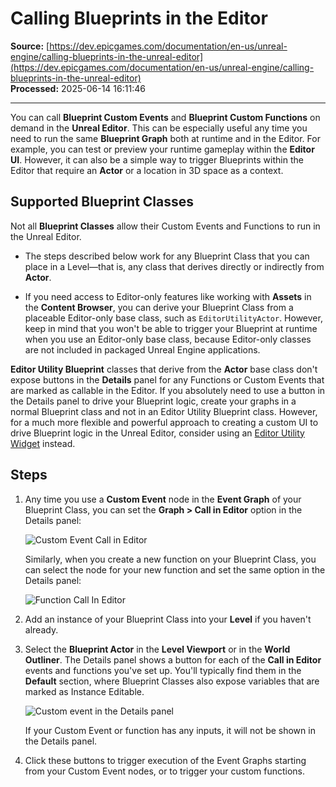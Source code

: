 # Calling Blueprints in the Editor

**Source:** [https://dev.epicgames.com/documentation/en-us/unreal-engine/calling-blueprints-in-the-unreal-editor](https://dev.epicgames.com/documentation/en-us/unreal-engine/calling-blueprints-in-the-unreal-editor)  
**Processed:** 2025-06-14 16:11:46

---

You can call **Blueprint Custom Events** and **Blueprint Custom Functions** on demand in the **Unreal Editor**. This can be especially useful any time you need to run the same **Blueprint Graph** both at runtime and in the Editor. For example, you can test or preview your runtime gameplay within the **Editor UI**. However, it can also be a simple way to trigger Blueprints within the Editor that require an **Actor** or a location in 3D space as a context.

## Supported Blueprint Classes

Not all **Blueprint Classes** allow their Custom Events and Functions to run in the Unreal Editor.

-   The steps described below work for any Blueprint Class that you can place in a Level—that is, any class that derives directly or indirectly from **Actor**.
    
-   If you need access to Editor-only features like working with **Assets** in the **Content Browser**, you can derive your Blueprint Class from a placeable Editor-only base class, such as `EditorUtilityActor`. However, keep in mind that you won't be able to trigger your Blueprint at runtime when you use an Editor-only base class, because Editor-only classes are not included in packaged Unreal Engine applications.
    

**Editor Utility Blueprint** classes that derive from the **Actor** base class don't expose buttons in the **Details** panel for any Functions or Custom Events that are marked as callable in the Editor. If you absolutely need to use a button in the Details panel to drive your Blueprint logic, create your graphs in a normal Blueprint class and not in an Editor Utility Blueprint class. However, for a much more flexible and powerful approach to creating a custom UI to drive Blueprint logic in the Unreal Editor, consider using an [Editor Utility Widget](/documentation/en-us/unreal-engine/editor-utility-widgets-in-unreal-engine) instead.

## Steps

1.  Any time you use a **Custom Event** node in the **Event Graph** of your Blueprint Class, you can set the **Graph > Call in Editor** option in the Details panel:
    
    ![Custom Event Call in Editor](https://d1iv7db44yhgxn.cloudfront.net/documentation/images/af13f0ac-07fc-4a35-964d-8b3ce1938502/01_custevent_callineditor.png "Custom Event Call in Editor")
    
    Similarly, when you create a new function on your Blueprint Class, you can select the node for your new function and set the same option in the Details panel:
    
    ![Function Call In Editor](https://d1iv7db44yhgxn.cloudfront.net/documentation/images/3e8941ec-7da4-44c1-8668-82a9d639b0ac/02_custfunction_callineditor.png "Function Call In Editor")
2.  Add an instance of your Blueprint Class into your **Level** if you haven't already.
    
3.  Select the **Blueprint Actor** in the **Level Viewport** or in the **World Outliner**. The Details panel shows a button for each of the **Call in Editor** events and functions you've set up. You'll typically find them in the **Default** section, where Blueprint Classes also expose variables that are marked as Instance Editable.
    
    ![Custom event in the Details panel](https://d1iv7db44yhgxn.cloudfront.net/documentation/images/1a28f4fd-877a-41b9-a89b-cf89fbeea798/03_bpdefaultcall.png "Custom event in the Details panel")
    
    If your Custom Event or function has any inputs, it will not be shown in the Details panel.
    
4.  Click these buttons to trigger execution of the Event Graphs starting from your Custom Event nodes, or to trigger your custom functions.